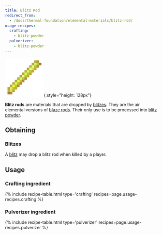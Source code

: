 ```yaml
---
title: Blitz Rod
redirect_from:
  - /docs/thermal-foundation/elemental-materials/blitz-rod/
usage-recipes:
  crafting:
    - blitz-powder
  pulverizer:
    - blitz-powder
---
```


![Blitz rod](/assets/images/thermal-foundation/blitz-rod.png){:style="height: 128px"}


**Blitz rods** are materials that are dropped by
[blitzes](/docs/thermal-foundation/world/mobs/blitz/). They are the air
elemental versions of [blaze rods](https://minecraft.gamepedia.com/Blaze_Rod).
Their only use is to be processed into [blitz
powder](/docs/thermal-foundation/items/materials/elemental/blitz-powder/).


Obtaining
---------

### Blitzes
A [blitz](/docs/thermal-foundation/world/mobs/blitz/) may drop a blitz rod when
killed by a player.


Usage
-----

### Crafting ingredient
{% include recipe-table.html type='crafting' recipes=page.usage-recipes.crafting %}

### Pulverizer ingredient
{% include recipe-table.html type='pulverizer' recipes=page.usage-recipes.pulverizer %}
